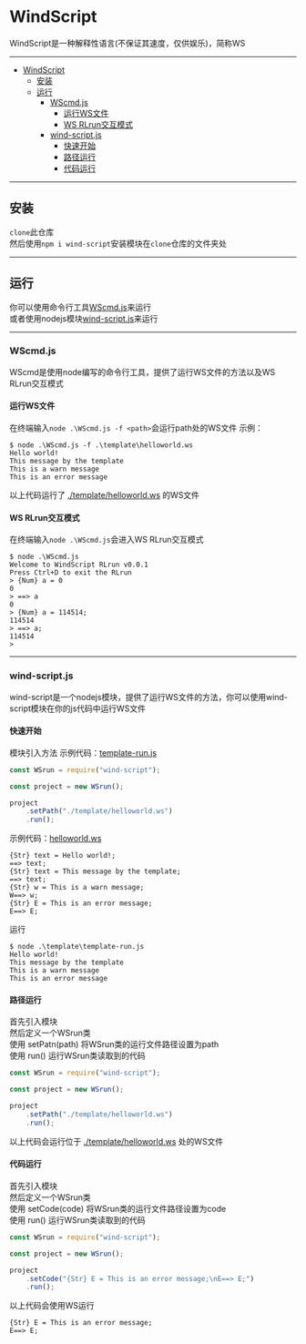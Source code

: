 # WindScript

WindScript是一种解释性语言(不保证其速度，仅供娱乐)，简称WS

---

- [WindScript](#windscript)
    - [安装](#安装)
    - [运行](#运行)
        - [WScmd.js](#wscmdjs)
            - [运行WS文件](#运行ws文件)
            - [WS RLrun交互模式](#ws-rlrun交互模式)
        - [wind-script.js](#wind-scriptjs)
            - [快速开始](#快速开始)
            - [路径运行](#路径运行)
            - [代码运行](#代码运行)

---

## 安装

`clone`此仓库  
然后使用`npm i wind-script`安装模块在`clone`仓库的文件夹处

---

## 运行

你可以使用命令行工具[WScmd.js](#wscmdjs)来运行  
或者使用nodejs模块[wind-script.js](#wind-scriptjs)来运行

---

### WScmd.js

WScmd是使用node编写的命令行工具，提供了运行WS文件的方法以及WS RLrun交互模式

#### 运行WS文件

在终端输入`node .\WScmd.js -f <path>`会运行path处的WS文件
示例：

```console
$ node .\WScmd.js -f .\template\helloworld.ws
Hello world!
This message by the template
This is a warn message      
This is an error message 
```

以上代码运行了 [./template/helloworld.ws](./template/helloworld.ws) 的WS文件

#### WS RLrun交互模式

在终端输入`node .\WScmd.js`会进入WS RLrun交互模式
```console
$ node .\WScmd.js
Welcome to WindScript RLrun v0.0.1
Press Ctrl+D to exit the RLrun
> {Num} a = 0
0
> ==> a
0
> {Num} a = 114514;
114514
> ==> a;
114514
>
```

---

### wind-script.js

wind-script是一个nodejs模块，提供了运行WS文件的方法，你可以使用wind-script模块在你的js代码中运行WS文件

#### 快速开始

模块引入方法
示例代码：[template-run.js](./template/template-run.js)

```js
const WSrun = require("wind-script");

const project = new WSrun();

project
    .setPath("./template/helloworld.ws")
    .run();
```

示例代码：[helloworld.ws](./template/helloworld.ws)

```windscript
{Str} text = Hello world!;
==> text;
{Str} text = This message by the template;
==> text;
{Str} w = This is a warn message;
W==> w;
{Str} E = This is an error message;
E==> E;
```

运行

```console
$ node .\template\template-run.js
Hello world!
This message by the template
This is a warn message      
This is an error message
```

#### 路径运行

首先引入模块  
然后定义一个WSrun类  
使用 setPatn(path) 将WSrun类的运行文件路径设置为path  
使用 run() 运行WSrun类读取到的代码

```js
const WSrun = require("wind-script");

const project = new WSrun();

project
    .setPath("./template/helloworld.ws")
    .run();
```

以上代码会运行位于 [./template/helloworld.ws](./template/helloworld.ws) 处的WS文件

#### 代码运行

首先引入模块  
然后定义一个WSrun类  
使用 setCode(code) 将WSrun类的运行文件路径设置为code  
使用 run() 运行WSrun类读取到的代码

```js
const WSrun = require("wind-script");

const project = new WSrun();

project
    .setCode("{Str} E = This is an error message;\nE==> E;")
    .run();
```

以上代码会使用WS运行

```windscript
{Str} E = This is an error message;
E==> E;
```
